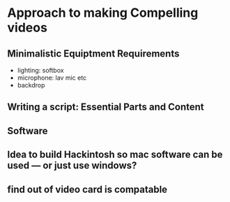 

# Approach to making Compelling videos


## Minimalistic Equiptment Requirements

-   lighting: softbox
-   microphone: lav mic etc
-   backdrop


## Writing a script: Essential Parts and Content


## Software


## Idea to build Hackintosh so mac software can be used &#x2014; or just use windows?


## find out of video card is compatable

